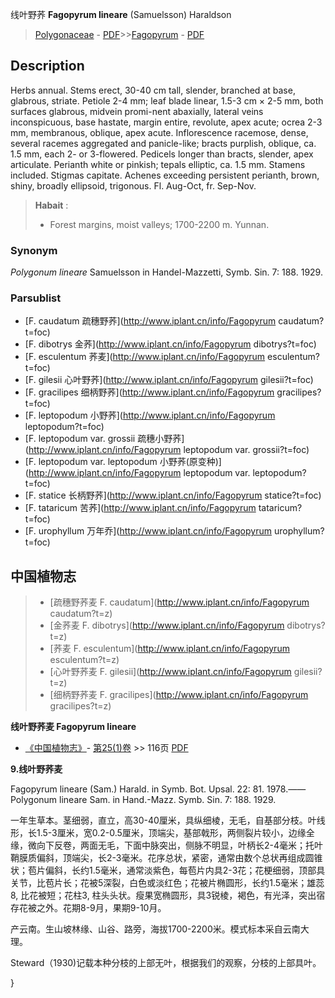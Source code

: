 线叶野荞 **Fagopyrum lineare** (Samuelsson) Haraldson

> [Polygonaceae](http://www.iplant.cn/info/Polygonaceae?t=foc) - [PDF](http://www.iplant.cn/foc/pdf/Polygonaceae.pdf)>>[Fagopyrum](http://www.iplant.cn/info/Fagopyrum?t=foc) - [PDF](http://www.iplant.cn/foc/pdf/Fagopyrum.pdf)

## Description

Herbs annual. Stems erect, 30-40 cm tall, slender, branched at base, glabrous, striate. Petiole 2-4 mm; leaf blade linear, 1.5-3 cm × 2-5 mm, both surfaces glabrous, midvein promi-nent abaxially, lateral veins inconspicuous, base hastate, margin entire, revolute, apex acute; ocrea 2-3 mm, membranous, oblique, apex acute. Inflorescence racemose, dense, several racemes aggregated and panicle-like; bracts purplish, oblique, ca. 1.5 mm, each 2- or 3-flowered. Pedicels longer than bracts, slender, apex articulate. Perianth white or pinkish; tepals elliptic, ca. 1.5 mm. Stamens included. Stigmas capitate. Achenes exceeding persistent perianth, brown, shiny, broadly ellipsoid, trigonous. Fl. Aug-Oct, fr. Sep-Nov.

> **Habait** : 
>* Forest margins, moist valleys; 1700-2200 m. Yunnan.

### Synonym
*Polygonum* *lineare* Samuelsson in Handel-Mazzetti, Symb. Sin. 7: 188. 1929.

### Parsublist

* [F.  caudatum  疏穗野荞](http://www.iplant.cn/info/Fagopyrum caudatum?t=foc)
* [F.  dibotrys  金荞](http://www.iplant.cn/info/Fagopyrum dibotrys?t=foc)
* [F.  esculentum  荞麦](http://www.iplant.cn/info/Fagopyrum esculentum?t=foc)
* [F.  gilesii  心叶野荞](http://www.iplant.cn/info/Fagopyrum gilesii?t=foc)
* [F.  gracilipes  细柄野荞](http://www.iplant.cn/info/Fagopyrum gracilipes?t=foc)
* [F.  leptopodum  小野荞](http://www.iplant.cn/info/Fagopyrum leptopodum?t=foc)
* [F.  leptopodum var. grossii  疏穗小野荞](http://www.iplant.cn/info/Fagopyrum leptopodum var. grossii?t=foc)
* [F.  leptopodum var. leptopodum  小野荞(原变种)](http://www.iplant.cn/info/Fagopyrum leptopodum var. leptopodum?t=foc)
* [F.  statice  长柄野荞](http://www.iplant.cn/info/Fagopyrum statice?t=foc)
* [F.  tataricum  苦荞](http://www.iplant.cn/info/Fagopyrum tataricum?t=foc)
* [F.  urophyllum  万年乔](http://www.iplant.cn/info/Fagopyrum urophyllum?t=foc)

## 中国植物志

> * [疏穗野荞麦  F.  caudatum](http://www.iplant.cn/info/Fagopyrum caudatum?t=z)
> * [金荞麦  F.  dibotrys](http://www.iplant.cn/info/Fagopyrum dibotrys?t=z)
> * [荞麦  F.  esculentum](http://www.iplant.cn/info/Fagopyrum esculentum?t=z)
> * [心叶野荞麦  F.  gilesii](http://www.iplant.cn/info/Fagopyrum gilesii?t=z)
> * [细柄野荞麦  F.  gracilipes](http://www.iplant.cn/info/Fagopyrum gracilipes?t=z)

**线叶野荞麦 Fagopyrum lineare**

* [《中国植物志》](http://www.iplant.cn/frps)- [第25(1)卷](http://www.iplant.cn/frps/vol/25(1)) >> 116页 [PDF](http://www.iplant.cn/frps/pdf/25(1)/116a.PDF)

**9.线叶野荞麦**

Fagopyrum lineare (Sam.) Harald. in Symb. Bot. Upsal. 22: 81. 1978.——Polygonum lineare Sam. in Hand.-Mazz. Symb. Sin. 7: 188. 1929.

一年生草本。茎细弱，直立，高30-40厘米，具纵细棱，无毛，自基部分枝。叶线形，长1.5-3厘米，宽0.2-0.5厘米，顶端尖，基部戟形，两侧裂片较小，边缘全缘，微向下反卷，两面无毛，下面中脉突出，侧脉不明显，叶柄长2-4毫米；托叶鞘膜质偏斜，顶端尖，长2-3毫米。花序总状，紧密，通常由数个总状再组成圆锥状；苞片偏斜，长约1.5毫米，通常淡紫色，每苞片内具2-3花；花梗细弱，顶部具关节，比苞片长；花被5深裂，白色或淡红色；花被片椭圆形，长约1.5毫米；雄蕊8, 比花被短；花柱3, 柱头头状。瘦果宽椭圆形，具3锐棱，褐色，有光泽，突出宿存花被之外。花期8-9月，果期9-10月。

产云南。生山坡林缘、山谷、路旁，海拔1700-2200米。模式标本采自云南大理。

Steward（1930)记载本种分枝的上部无叶，根据我们的观察，分枝的上部具叶。

}